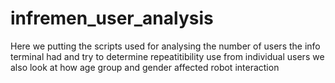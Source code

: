 # infremen_user_analysis
Here we putting the scripts used for analysing the number of users the info terminal had and try to determine repeatitibility use from individual users we also look at how age group and gender affected robot interaction
